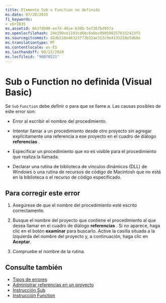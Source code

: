 ```yaml
---
title: Elemento Sub o Function no definido
ms.date: 07/20/2015
f1_keywords:
- vbrID35
ms.assetid: 661fdb90-ee7d-40ce-b30b-5e7267bd957a
ms.openlocfilehash: 24e290ce1193cd6bc6a0ec8985902576332423f2
ms.sourcegitcommit: d2db216e46323f73b32ae312c9e4135258e5d68e
ms.translationtype: MT
ms.contentlocale: es-ES
ms.lasthandoff: 09/22/2020
ms.locfileid: "90870521"
---
```

# <a name="sub-or-function-not-defined-visual-basic"></a>Sub o Function no definida (Visual Basic)

Se `Sub` `Function` debe definir o para que se llame a. Las causas posibles de este error son:  
  
- Error al escribir el nombre del procedimiento.  
  
- Intentar llamar a un procedimiento desde otro proyecto sin agregar explícitamente una referencia a ese proyecto en el cuadro de diálogo **referencias** .  
  
- Especificar un procedimiento que no es visible para el procedimiento que realiza la llamada.  
  
- Declarar una rutina de biblioteca de vínculos dinámicos (DLL) de Windows o una rutina de recursos de código de Macintosh que no está en la biblioteca o el recurso de código especificado.  
  
## <a name="to-correct-this-error"></a>Para corregir este error  
  
1. Asegúrese de que el nombre del procedimiento esté escrito correctamente.  
  
2. Busque el nombre del proyecto que contiene el procedimiento al que desea llamar en el cuadro de diálogo **referencias** . Si no aparece, haga clic en el botón **examinar** para buscarlo. Active la casilla situada a la izquierda del nombre del proyecto y, a continuación, haga clic en **Aceptar**.  
  
3. Compruebe el nombre de la rutina.  
  
## <a name="see-also"></a>Consulte también

- [Tipos de errores](../../programming-guide/language-features/error-types.md)
- [Administrar referencias en un proyecto](/visualstudio/ide/managing-references-in-a-project)
- [Instrucción Sub](../statements/sub-statement.md)
- [Instrucción Function](../statements/function-statement.md)
